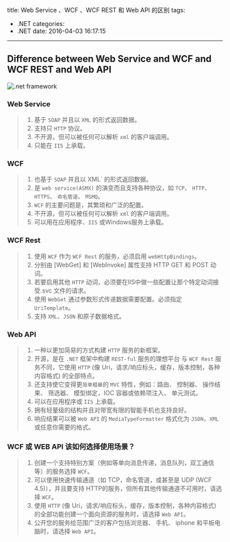title: Web Service 、WCF 、WCF REST 和 Web API 的区别
tags:
  - .NET
categories:
  - .NET
date: 2016-04-03 16:17:15
---

## Difference between Web Service and WCF and WCF REST and Web API

![.net framework](http://lanhouzi.qiniudn.com/hexo/blog/.net_framework.jpg)

### Web Service

> 1. 基于 `SOAP` 并且以 `XML` 的形式返回数据。
> 2. 支持只 `HTTP` 协议。
> 3. 不开源，但可以被任何可以解析 `xml` 的客户端调用。
> 4. 只能在 `IIS` 上承载。

### WCF

> 1. 也基于 `SOAP` 并且以 XML` 的形式返回数据。
> 2. 是 `web service(ASMX)` 的演变而且支持各种协议，如 `TCP`、 `HTTP`、 `HTTPS`、 `命名管道`、 `MSMQ`。
> 3. `WCF` 的主要问题是，其繁琐和广泛的配置。
> 4. 不开源，但可以被任何可以解析 `xml` 的客户端调用。
> 5. 可以用在应用程序、`IIS` 或Windows服务上承载。

### WCF Rest

> 1. 使用 `WCF` 作为 `WCF Rest` 的服务，必须启用 `webHttpBindings`。
> 2. 分别由 [WebGet] 和 [WebInvoke] 属性支持 HTTP GET 和 POST 动词。
> 3. 若要启用其他 `HTTP` 动词，必须要在IIS中做一些配置让那个特定动词接受.svc 文件的请求。
> 4. 使用 `WebGet` 通过参数形式传递数据需要配置。必须指定 `UriTemplate`。
> 5. 支持 `XML`、`JSON` 和原子数据格式。

### Web API

> 1. 一种以更加简易的方式构建 `HTTP` 服务的新框架。
> 2. 开源，是在 `.NET` 框架中构建 `REST-ful` 服务的理想平台
与 `WCF Rest` 服务不同，它使用 `HTTP` (像 Uri，请求/响应标头，缓存，版本控制，各种内容格式) 的全部特点。
> 3. 还支持使它变得更`简单粗暴`的 `MVC` 特性，例如：路由、 控制器、 操作结果、 筛选器、 模型绑定，IOC 容器或依赖项注入、 单元测试。
> 4. 可以在应用程序或 `IIS` 上承载。
> 5. 拥有轻量级的结构并且对带宽有限的智能手机也支持良好。
> 6. 响应结果可以被 `Web API` 的 `MediaTypeFormatter` 格式化为 `JSON`，`XML` 或任意你需要的格式。

### WCF 或 WEB API 该如何选择使用场景？

> 1. 创建一个支持特别方案（例如等单向消息传递，消息队列，双工通信等）的服务选择 `WCF`。
> 2. 可以使用快速传输通道（如 TCP，命名管道，或甚至是 UDP (WCF 4.5)），并且要支持 HTTP的服务，但所有其他传输通道不可用时，请选择 `WCF`。
> 3. 使用 `HTTP` (像 Uri，请求/响应标头，缓存，版本控制，各种内容格式) 的全部功能创建一个面向资源的服务时，请选择 `Web API`。
> 4. 公开您的服务给范围广泛的客户包括浏览器、 手机、 iphone 和平板电脑时，请选择 `Web API`。
